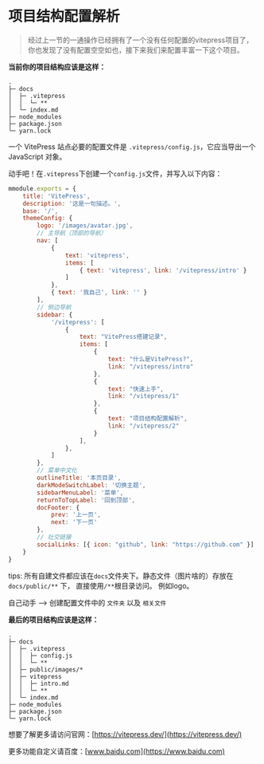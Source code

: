 # 项目结构配置解析
> 经过上一节的一通操作已经拥有了一个没有任何配置的vitepress项目了，你也发现了没有配置空空如也，接下来我们来配置丰富一下这个项目。

**当前你的项目结构应该是这样：**
```shell
.
├─ docs
│  ├─ .vitepress
│  │  └─ **
│  └─ index.md
├─ node_modules
├─ package.json
└─ yarn.lock
```

一个 VitePress 站点必要的配置文件是 `.vitepress/config.js`，它应当导出一个 JavaScript 对象。

动手吧！在`.vitepress`下创建一个`config.js`文件，并写入以下内容：

```js
mmodule.exports = {
    title: 'VitePress',
    description: '这是一句描述。',
    base: '/',
    themeConfig: {
        logo: '/images/avatar.jpg',
        // 主导航（顶部的导航）
        nav: [
            {
                text: 'vitepress',
                items: [
                    { text: 'vitepress', link: '/vitepress/intro' }
                ]
            },
            { text: '我自己', link: '' }
        ],
        // 侧边导航
        sidebar: {
            '/vitepress': [
                {
                    text: "VitePress搭建记录",
                    items: [
                        {
                            text: "什么是VitePress?",
                            link: "/vitepress/intro"
                        },
                        {
                            text: "快速上手",
                            link: "/vitepress/1"
                        },
                        {
                            text: "项目结构配置解析",
                            link: "/vitepress/2"
                        }
                    ],
                },
            ]
        },
        // 菜单中文化
        outlineTitle: '本页目录',
        darkModeSwitchLabel: '切换主题',
        sidebarMenuLabel: '菜单',
        returnToTopLabel: '回到顶部',
        docFooter: {
            prev: '上一页',
            next: '下一页'
        },
        // 社交链接
        socialLinks: [{ icon: "github", link: "https://github.com" }]
    }
}


```

tips: 所有自建文件都应该在`docs`文件夹下。静态文件（图片啥的）存放在 `docs/public/**` 下， 直接使用`/**`根目录访问。 例如logo。

自己动手 --> 创建配置文件中的 `文件夹` 以及 `相关文件`

**最后的项目结构应该是这样：**
```shell
.
├─ docs
│  ├─ .vitepress
│  │  ├─ config.js
│  │  └─ **
│  ├─ public/images/*
│  ├─ vitepress
│  │  ├─ intro.md
│  │  └─ ** 
│  └─ index.md
├─ node_modules
├─ package.json
└─ yarn.lock
```

想要了解更多请访问官网：[https://vitepress.dev/](https://vitepress.dev/)

更多功能自定义请百度：[www.baidu.com](https://www.baidu.com)
